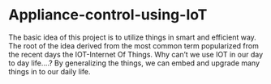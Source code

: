 # Appliance-control-using-IoT
The basic idea of this project is to utilize things in smart and efficient way. The root of the idea derived from the most common term popularized from the recent days the IOT-Internet Of Things. Why can’t we use IOT in our day to day life….? By generalizing the things, we can embed and upgrade many things in to our daily life.

